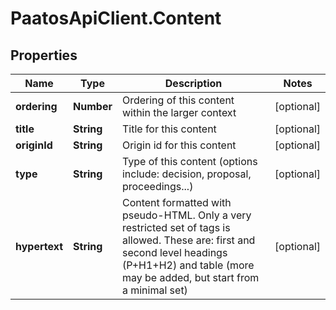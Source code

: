 # PaatosApiClient.Content

## Properties
Name | Type | Description | Notes
------------ | ------------- | ------------- | -------------
**ordering** | **Number** | Ordering of this content within the larger context | [optional] 
**title** | **String** | Title for this content | [optional] 
**originId** | **String** | Origin id for this content | [optional] 
**type** | **String** | Type of this content (options include: decision, proposal, proceedings...) | [optional] 
**hypertext** | **String** | Content formatted with pseudo-HTML. Only a very restricted set of tags is allowed. These are: first and second level headings (P+H1+H2) and table (more may be added, but start from a minimal set) | [optional] 


